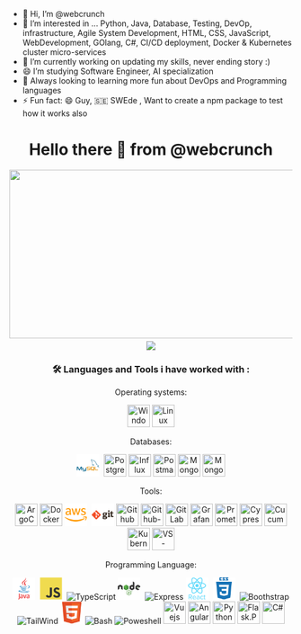 
  - 👋 Hi, I’m @webcrunch
  - 👀 I’m interested in ... Python, Java, Database, Testing, DevOp, infrastructure, Agile System Development, HTML, CSS, JavaScript,   WebDevelopment, GOlang, C#, CI/CD deployment, Docker & Kubernetes cluster micro-services
  - 🔭 I’m currently working on updating my skills, never ending story :)
  - 😄  I’m studying Software Engineer, AI specialization 
  - 🌱 Always looking to learning more fun about DevOps and Programming languages        
  - ⚡ Fun fact: 😄 Guy, 🇸🇪 SWEde , Want to create a npm package to test how it works also

<div align="center">
  <h1>Hello there 👋 from @webcrunch </h1>
  
  <!---
  - 👯 I’m looking to collaborate on ... 
  - 🤔 I’m looking for help with ...
  - 💬 Ask me about ...
  - 📫 How to reach me: 
  - 😄 Pronouns: ... 
![Webcrunch's GitHub stats](https://github-readme-stats.vercel.app/api?username=webcrunch&show_icons=true&theme=radical) 
  -->

  <div>
  <img src="https://media.giphy.com/media/dWesBcTLavkZuG35MI/giphy.gif" width="600" height="300"/>
  </div>


<a href="https://github.com/anuraghazra/convoychat">
  <img height=200 align="center" src="https://github-readme-stats.vercel.app/api/top-langs?username=webcrunch&layout=compact&langs_count=8&card_width=320" />
</a>

### :hammer_and_wrench: Languages and Tools i have worked with :
<div>
  <p>Operating systems:</p>
  <img src="https://cdn.jsdelivr.net/gh/devicons/devicon@latest/icons/windows11/windows11-original.svg" title="Windows" **alt="Windows" width="40" height="40" />
  <img src="https://cdn.jsdelivr.net/gh/devicons/devicon@latest/icons/linux/linux-original.svg" title="Linux" **alt="Linux" width="40" height="40" />
  <p>Databases:</p>
  <img src="https://github.com/devicons/devicon/blob/master/icons/mysql/mysql-original-wordmark.svg" title="MySQL"  alt="MySQL" width="40" height="40"/>&nbsp;
  <img src="https://cdn.jsdelivr.net/gh/devicons/devicon@latest/icons/postgresql/postgresql-original-wordmark.svg" title="Postgresql" **alt="Postgresql" width="40" height="40"  />
  <img src="https://cdn.jsdelivr.net/gh/devicons/devicon@latest/icons/influxdb/influxdb-original-wordmark.svg" title="Influx" **alt="Influx" width="40" height="40" />
  <img src='https://cdn.jsdelivr.net/gh/devicons/devicon@master/icons/postman/postman-original.svg' title="Postman" **alt="Postman" width="40" height="40" />
  <img src="https://cdn.jsdelivr.net/gh/devicons/devicon@latest/icons/mongodb/mongodb-original-wordmark.svg" title="MongoDb" **alt="MongDB" width="40" height="40" />
  <img src="https://cdn.jsdelivr.net/gh/devicons/devicon@latest/icons/mongoose/mongoose-original-wordmark.svg" title="Mongoose" **alt="Mongosse" width="40" height="40" />
    <p>Tools: </p>
  <img src="https://cdn.jsdelivr.net/gh/devicons/devicon@latest/icons/argocd/argocd-original.svg" title="ArgoCD" **alt="ArgoCD" width="40" height="40"/>
  <img src="https://cdn.jsdelivr.net/gh/devicons/devicon@latest/icons/docker/docker-original-wordmark.svg" title="Docker" **alt="Docker" width="40" height="40" />
  <img src="https://github.com/devicons/devicon/blob/master/icons/amazonwebservices/amazonwebservices-plain-wordmark.svg" title="AWS" alt="AWS" width="40" height="40"/>&nbsp;
  <img src="https://github.com/devicons/devicon/blob/master/icons/git/git-original-wordmark.svg" title="Git" **alt="Git" width="40" height="40"/>
  <img src="https://cdn.jsdelivr.net/gh/devicons/devicon@latest/icons/github/github-original-wordmark.svg" title="Github" **alt="Github" width="40" height="40" />
  <img src="https://cdn.jsdelivr.net/gh/devicons/devicon@latest/icons/githubactions/githubactions-original.svg" title="Github-actions" **alt="Github-actions" width="40" height="40"/>
  <img src='https://cdn.jsdelivr.net/gh/devicons/devicon@master/icons/gitlab/gitlab-original-wordmark.svg' title="GitLab" **alt="GitLab" width="40" height="40" />
  <img src='https://cdn.jsdelivr.net/gh/devicons/devicon@master/icons/grafana/grafana-original-wordmark.svg' title="Grafana" **alt="Grafana" width="40" height="40"/>
  <img src='https://cdn.jsdelivr.net/gh/devicons/devicon@master/icons/prometheus/prometheus-original-wordmark.svg' title="Promethius" **alt="Promethius" width="40" height="40"/>
  <img src="https://cdn.jsdelivr.net/gh/devicons/devicon@latest/icons/cypressio/cypressio-original.svg" title="Cypress" **alt="Cypress" width="40" height="40" />
  <img src="https://cdn.jsdelivr.net/gh/devicons/devicon@latest/icons/cucumber/cucumber-plain-wordmark.svg" title="Cucumber" **alt="Cucumber" width="40" height="40" />
  <img src="https://cdn.jsdelivr.net/gh/devicons/devicon@latest/icons/kubernetes/kubernetes-original.svg" title="Kubernetes" **alt="Kubernetes" width="40" height="40" />
  <img src="https://cdn.jsdelivr.net/gh/devicons/devicon@latest/icons/vscode/vscode-original.svg" title="VS-code" **alt="VS-code" width="40" height="40" />
  <!--  <img src="https://cdn.jsdelivr.net/gh/devicons/devicon@latest/icons/terraform/terraform-original-wordmark.svg" title="Ter[](url)raform" **alt="Terraform" width="40" height="40"/>  -->
  <p>Programming Language:</p>
  <img src="https://github.com/devicons/devicon/blob/master/icons/java/java-original-wordmark.svg" title="Java" alt="Java" width="40" height="40"/>&nbsp;
  <img src="https://github.com/devicons/devicon/blob/master/icons/javascript/javascript-original.svg" title="JavaScript" alt="JavaScript" width="40" height="40"/>&nbsp;
  <img src="https://cdn.jsdelivr.net/gh/devicons/devicon@latest/icons/typescript/typescript-original.svg" title="TypeScript" alt="TypeScript" width="40" height="40" />
  <img src="https://github.com/devicons/devicon/blob/master/icons/nodejs/nodejs-original-wordmark.svg" title="NodeJS" alt="NodeJS" width="40" height="40"/>&nbsp;
  <img src="https://cdn.jsdelivr.net/gh/devicons/devicon@latest/icons/express/express-original-wordmark.svg"  title="Express" alt="Express" width="40" height="40"/>
  <img src="https://github.com/devicons/devicon/blob/master/icons/react/react-original-wordmark.svg" title="React" alt="React" width="40" height="40"/>&nbsp;
  <img src="https://github.com/devicons/devicon/blob/master/icons/css3/css3-plain-wordmark.svg"  title="CSS3" alt="CSS" width="40" height="40"/>&nbsp;
  <img src='https://cdn.jsdelivr.net/gh/devicons/devicon@master/icons/bootstrap/bootstrap-original-wordmark.svg' title="Bootstrap" alt="Boothstrap" width="40" height="40" />
  <img src='https://cdn.jsdelivr.net/gh/devicons/devicon@master/icons/tailwindcss/tailwindcss-original-wordmark.svg' title="TailWind" alt="TailWind" width="40" height="40" />
  <img src="https://github.com/devicons/devicon/blob/master/icons/html5/html5-original.svg" title="HTML5" alt="HTML" width="40" height="40"/>
  <img src='https://cdn.jsdelivr.net/gh/devicons/devicon@master/icons/bash/bash-original.svg' title="Bash" alt="Bash" width="40" height="40"/>
  <img src='https://cdn.jsdelivr.net/gh/devicons/devicon@master/icons/powershell/powershell-original.svg' title="Poweshell" alt="Poweshell" width="40" height="40" />
  <img src="https://cdn.jsdelivr.net/gh/devicons/devicon@latest/icons/vuejs/vuejs-original-wordmark.svg" title="Vuejs" **alt="Vuejs" width="40" height="40" />
  <img src="https://cdn.jsdelivr.net/gh/devicons/devicon@latest/icons/angular/angular-original.svg"  title="Angular" **alt="Angular" width="40" height="40"/>
  <img src="https://cdn.jsdelivr.net/gh/devicons/devicon@latest/icons/python/python-original-wordmark.svg" title="Python" **alt="Python" width="40" height="40" />
  <img src="https://cdn.jsdelivr.net/gh/devicons/devicon@latest/icons/flask/flask-original-wordmark.svg" title="Flask.Python" **alt="Flask-Python" width="40" height="40"  />
  <img src="https://cdn.jsdelivr.net/gh/devicons/devicon@latest/icons/csharp/csharp-original.svg"  title="C#" **alt="C#" width="40" height="40"/>

  <!--  
  <img src="https://github.com/devicons/devicon/blob/master/icons/spring/spring-original-wordmark.svg" title="Spring" alt="Spring" width="40" height="40"/>&nbsp;
  <img src="https://github.com/devicons/devicon/blob/master/icons/materialui/materialui-original.svg" title="Material UI" alt="Material UI" width="40" height="40"/>&nbsp;
  <img src="https://github.com/devicons/devicon/blob/master/icons/flutter/flutter-original.svg" title="Flutter" alt="Flutter" width="40" height="40"/>&nbsp;
  <img src="https://github.com/devicons/devicon/blob/master/icons/firebase/firebase-plain-wordmark.svg" title="Firebase" alt="Firebase" width="40" height="40"/>&nbsp;
  <img src="https://github.com/devicons/devicon/blob/master/icons/gatsby/gatsby-original.svg" title="Gatsby"  alt="Gatsby" width="40" height="40"/>&nbsp;
  <img src="https://github.com/devicons/devicon/blob/master/icons/redux/redux-original.svg" title="Redux" alt="Redux " width="40" height="40"/>&nbsp;
   -->
</div>


<!--
**webcrunch/webcrunch** is a ✨ _special_ ✨ repository because its `README.md` (this file) appears on your GitHub profile.

### :fire: My Stats :
[![GitHub Streak](https://github-readme-streak-stats.herokuapp.com?user=webcrunch&theme=radical&hide_border=true)](https://git.io/streak-stats)
[![Top Langs](https://github-readme-stats.vercel.app/api/top-langs/?username=webcrunch&layout=compact&theme=vision-friendly-dark)](https://github.com/anuraghazra/github-readme-stats)

-->


</div>
